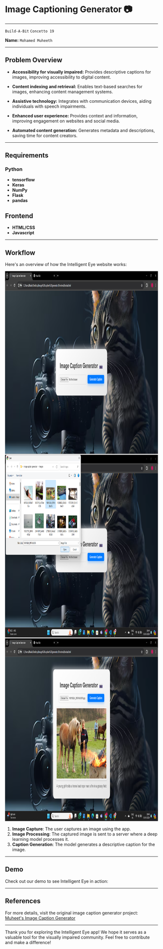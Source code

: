 # Image Captioning Generator 📷

---

`Build-A-Bit` `Concetto 19` 

**Name:** ``Mohamed Muheeth``

---

## Problem Overview

- **Accessibility for visually impaired:** Provides descriptive captions for images, improving accessibility to digital content.

- **Content indexing and retrieval:** Enables text-based searches for images, enhancing content management systems.

- **Assistive technology:** Integrates with communication devices, aiding individuals with speech impairments.

- **Enhanced user experience:** Provides context and information, improving engagement on websites and social media.

- **Automated content generation:** Generates metadata and descriptions, saving time for content creators.

---

## Requirements

### Python
- **tensorflow**
- **Keras**
- **NumPy**
- **Flask**
- **pandas**

## Frontend
- **HTML/CSS**
- **Javascript**
  

---

## Workflow

Here's an overview of how the Intelligent Eye website works:

<img src="https://github.com/Muheet-m1/Image-Caption-Generator/blob/main/frontend/Screenshot%202024-06-01%20184415.png" height="600">
<img src="https://github.com/Muheet-m1/Image-Caption-Generator/blob/main/frontend/Screenshot%202024-06-01%20184433.png" height="600">
<img src="https://github.com/Muheet-m1/Image-Caption-Generator/blob/main/frontend/Screenshot%202024-06-01%20184617.png" height="600">


1. **Image Capture**: The user captures an image using the app.
2. **Image Processing**: The captured image is sent to a server where a deep learning model processes it.
3. **Caption Generation**: The model generates a descriptive caption for the image.


---

## Demo

Check out our demo to see Intelligent Eye in action:



---

## References

For more details, visit the original image caption generator project: [Muheet's Image Caption Generator](https://github.com/muheet-m1/image-caption-generator.git)

---

Thank you for exploring the Intelligent Eye app! We hope it serves as a valuable tool for the visually impaired community. Feel free to contribute and make a difference!
